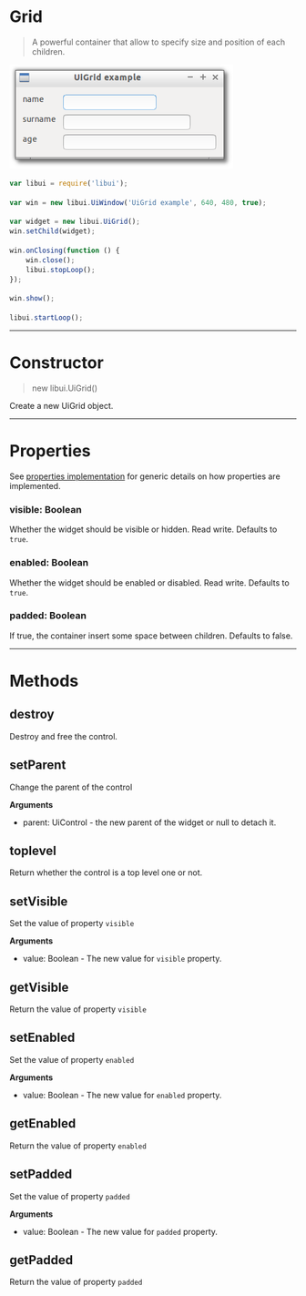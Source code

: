 
# Grid

> A powerful container that allow to specify size and position of each children.

![UiGrid example](media/UiGrid.png)

```js
var libui = require('libui');

var win = new libui.UiWindow('UiGrid example', 640, 480, true);

var widget = new libui.UiGrid();
win.setChild(widget);

win.onClosing(function () {
	win.close();
	libui.stopLoop();
});

win.show();

libui.startLoop();

```

---

# Constructor

> new libui.UiGrid()

Create a new UiGrid object.

---

# Properties

See [properties implementation](properties.md) for generic details on how properties are implemented.


### visible: Boolean

Whether the widget should be visible or hidden. 
Read write.
Defaults to `true`.



### enabled: Boolean

Whether the widget should be enabled or disabled. 
Read write.
Defaults to `true`.



### padded: Boolean

If true, the container insert some space between children. 
Defaults to false.




---

# Methods


## destroy

Destroy and free the control.




## setParent

Change the parent of the control


**Arguments**

* parent: UiControl - the new parent of the widget or null to detach it.



## toplevel

Return whether the control is a top level one or not.




## setVisible

Set the value of property `visible`

**Arguments**

* value: Boolean - The new value for `visible` property.

## getVisible

Return the value of property `visible`



## setEnabled

Set the value of property `enabled`

**Arguments**

* value: Boolean - The new value for `enabled` property.

## getEnabled

Return the value of property `enabled`



## setPadded

Set the value of property `padded`

**Arguments**

* value: Boolean - The new value for `padded` property.

## getPadded

Return the value of property `padded`




